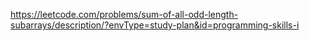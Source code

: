 https://leetcode.com/problems/sum-of-all-odd-length-subarrays/description/?envType=study-plan&id=programming-skills-i
